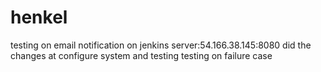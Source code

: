 # henkel
testing on email notification on jenkins server:54.166.38.145:8080
did the changes at configure system and testing
testing on failure case
